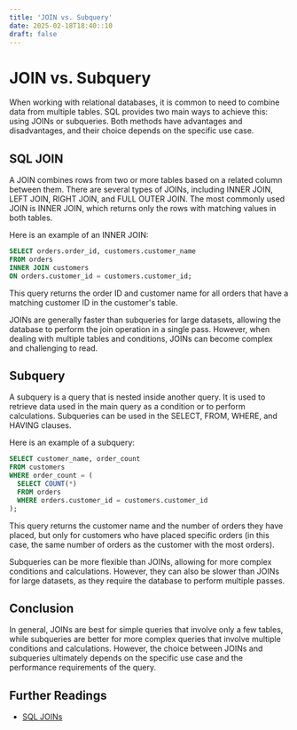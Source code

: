 ```yaml
---
title: 'JOIN vs. Subquery'
date: 2025-02-18T18:40::10
draft: false
---
```


# JOIN vs. Subquery

When working with relational databases, it is common to need to combine data from multiple tables. SQL provides two main ways to achieve this: using JOINs or subqueries. Both methods have advantages and disadvantages, and their choice depends on the specific use case.

## SQL JOIN

A JOIN combines rows from two or more tables based on a related column between them. There are several types of JOINs, including INNER JOIN, LEFT JOIN, RIGHT JOIN, and FULL OUTER JOIN. The most commonly used JOIN is INNER JOIN, which returns only the rows with matching values in both tables.

Here is an example of an INNER JOIN:

```sql
SELECT orders.order_id, customers.customer_name
FROM orders
INNER JOIN customers
ON orders.customer_id = customers.customer_id;
```

This query returns the order ID and customer name for all orders that have a matching customer ID in the customer's table.

JOINs are generally faster than subqueries for large datasets, allowing the database to perform the join operation in a single pass. However, when dealing with multiple tables and conditions, JOINs can become complex and challenging to read.

## Subquery

A subquery is a query that is nested inside another query. It is used to retrieve data used in the main query as a condition or to perform calculations. Subqueries can be used in the SELECT, FROM, WHERE, and HAVING clauses.

Here is an example of a subquery:

```sql
SELECT customer_name, order_count
FROM customers
WHERE order_count = (
  SELECT COUNT(*)
  FROM orders
  WHERE orders.customer_id = customers.customer_id
);
```

This query returns the customer name and the number of orders they have placed, but only for customers who have placed specific orders (in this case, the same number of orders as the customer with the most orders).

Subqueries can be more flexible than JOINs, allowing for more complex conditions and calculations. However, they can also be slower than JOINs for large datasets, as they require the database to perform multiple passes.

## Conclusion

In general, JOINs are best for simple queries that involve only a few tables, while subqueries are better for more complex queries that involve multiple conditions and calculations. However, the choice between JOINs and subqueries ultimately depends on the specific use case and the performance requirements of the query.

## Further Readings

- [SQL JOINs](https://www.w3schools.com/sql/sql_join.asp)
